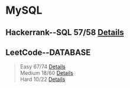 
# MySQL
## Hackerrank--SQL 57/58 [Details](https://github.com/chongchong6/SQL/tree/master/HackerRank_SQL)
## LeetCode--DATABASE 
> Easy 67/74 [Details](https://github.com/chongchong6/SQL/tree/master/LeetCode/Easy)<br>
> Medium 18/60 [Details](https://github.com/chongchong6/SQL/tree/master/LeetCode/Medium)<br>
> Hard 10/22 [Details](https://github.com/chongchong6/SQL/tree/master/LeetCode/Hard)
